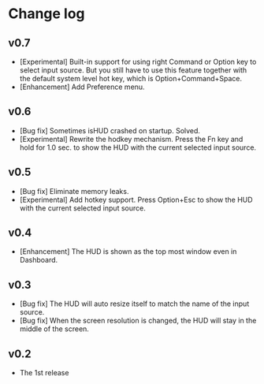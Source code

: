# Change log

## v0.7
- [Experimental] Built-in support for using right Command or Option key to select input source.
But you still have to use this feature together with the default system level hot key, which is Option+Command+Space.   
- [Enhancement] Add Preference menu.

## v0.6
- [Bug fix] Sometimes isHUD crashed on startup. Solved.
- [Experimental] Rewrite the hodkey mechanism. Press the Fn key and hold 
for 1.0 sec. to show the HUD with the current selected input source.

## v0.5
- [Bug fix] Eliminate memory leaks.
- [Experimental] Add hotkey support. Press Option+Esc to show the HUD with the current selected input source.

## v0.4
- [Enhancement] The HUD is shown as the top most window even in Dashboard. 

## v0.3
- [Bug fix] The HUD will auto resize itself to match the name of the input source.
- [Bug fix] When the screen resolution is changed, the HUD will stay in the middle of the screen.

## v0.2
- The 1st release